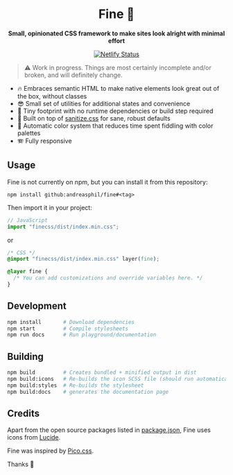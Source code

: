 <h1 align="center">
  Fine 🐥
</h1>

<p align="center">
  <strong>Small, opinionated CSS framework to make sites look alright with minimal effort</strong>
</p>

<p align="center">
  <a href="https://app.netlify.com/sites/fine-playground/deploys" title="Netlify Status">
    <img src="https://api.netlify.com/api/v1/badges/3c7e430b-7855-4579-adb3-f879918e2ec0/deploy-status" alt="Netlify Status" />
  </a>
</p>

> ⚠️ Work in progress. Things are most certainly incomplete and/or broken, and will definitely change.

- 🔥 Embraces semantic HTML to make native elements look great out of the box, without classes
- 😎 Small set of utilities for additional states and convenience
- 🐛 Tiny footprint with no runtime dependencies or build step required
- 🧼 Built on top of [sanitize.css](https://github.com/csstools/sanitize.css) for sane, robust defaults
- 🌈 Automatic color system that reduces time spent fiddling with color palettes
- 🪗 Fully responsive

## Usage

Fine is not currently on npm, but you can install it from this repository:

```
npm install github:andreasphil/fine#<tag>
```

Then import it in your project:

```js
// JavaScript
import "finecss/dist/index.min.css";
```

or

```css
/* CSS */
@import "finecss/dist/index.min.css" layer(fine);

@layer fine {
  /* You can add customizations and override variables here. */
}
```

## Development

```sh
npm install       # Download dependencies
npm start         # Compile stylesheets
npm run docs      # Run playground/documentation
```

## Building

```sh
npm build         # Creates bundled + minified output in dist
npm build:icons   # Re-builds the icon SCSS file (should run automatically on start and build)
npm build:styles  # Re-builds the stylesheet
npm build:docs    # generates the documentation page
```

## Credits

Apart from the open source packages listed in [package.json](package.json), Fine uses icons from [Lucide](https://lucide.dev/).

Fine was inspired by [Pico.css](https://picocss.com).

Thanks 🙏
